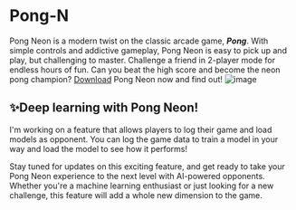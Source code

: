 # Pong-N
Pong Neon is a modern twist on the classic arcade game, ***Pong***. With simple controls and addictive gameplay, Pong Neon is easy to pick up and play, but challenging to master. Challenge a friend in 2-player mode for endless hours of fun. Can you beat the high score and become the neon pong champion? [Download](https://github.com/Mirpri/Pong-N/releases/) Pong Neon now and find out!
![image](https://github.com/Mirpri/Pong-N/assets/71537369/c72c3cf3-fb53-4393-ac9b-0f6390d2efa6)

## ✨Deep learning with Pong Neon!
I'm working on a feature that allows players to log their game and load models as opponent. You can log the game data to train a model in your way and load the model to see how it performs!

Stay tuned for updates on this exciting feature, and get ready to take your Pong Neon experience to the next level with AI-powered opponents. Whether you're a machine learning enthusiast or just looking for a new challenge, this feature will add a whole new dimension to the game.
